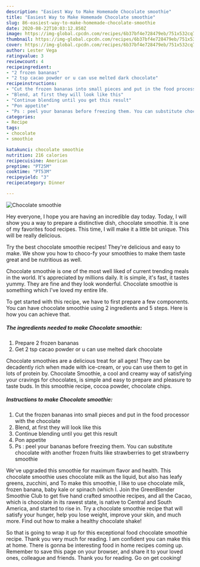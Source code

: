 ```yaml
---
description: "Easiest Way to Make Homemade Chocolate smoothie"
title: "Easiest Way to Make Homemade Chocolate smoothie"
slug: 86-easiest-way-to-make-homemade-chocolate-smoothie
date: 2020-08-22T10:03:12.850Z
image: https://img-global.cpcdn.com/recipes/6b37bf4e728479eb/751x532cq70/chocolate-smoothie-recipe-main-photo.jpg
thumbnail: https://img-global.cpcdn.com/recipes/6b37bf4e728479eb/751x532cq70/chocolate-smoothie-recipe-main-photo.jpg
cover: https://img-global.cpcdn.com/recipes/6b37bf4e728479eb/751x532cq70/chocolate-smoothie-recipe-main-photo.jpg
author: Lester Vega
ratingvalue: 3
reviewcount: 4
recipeingredient:
- "2 frozen bananas"
- "2 tsp cacao powder or u can use melted dark chocolate"
recipeinstructions:
- "Cut the frozen bananas into small pieces and put in the food processor with the chocolate"
- "Blend, at first they will look like this"
- "Continue blending until you get this result"
- "Pon appetite"
- "Ps : peel your bananas before freezing them. You can substitute chocolate with another frozen fruits like strawberries to get strawberry smoothie"
categories:
- Recipe
tags:
- chocolate
- smoothie

katakunci: chocolate smoothie 
nutrition: 216 calories
recipecuisine: American
preptime: "PT25M"
cooktime: "PT53M"
recipeyield: "3"
recipecategory: Dinner

---
```



![Chocolate smoothie](https://img-global.cpcdn.com/recipes/6b37bf4e728479eb/751x532cq70/chocolate-smoothie-recipe-main-photo.jpg)

Hey everyone, I hope you are having an incredible day today. Today, I will show you a way to prepare a distinctive dish, chocolate smoothie. It is one of my favorites food recipes. This time, I will make it a little bit unique. This will be really delicious.

Try the best chocolate smoothie recipes! They&#39;re delicious and easy to make. We show you how to choco-fy your smoothies to make them taste great and be nutritious as well.

Chocolate smoothie is one of the most well liked of current trending meals in the world. It's appreciated by millions daily. It is simple, it's fast, it tastes yummy. They are fine and they look wonderful. Chocolate smoothie is something which I've loved my entire life.


To get started with this recipe, we have to first prepare a few components. You can have chocolate smoothie using 2 ingredients and 5 steps. Here is how you can achieve that.

##### The ingredients needed to make Chocolate smoothie:

1. Prepare 2 frozen bananas
1. Get 2 tsp cacao powder or u can use melted dark chocolate


Chocolate smoothies are a delicious treat for all ages! They can be decadently rich when made with ice-cream, or you can use them to get in lots of protein by. Chocolate Smoothie, a cool and creamy way of satisfying your cravings for chocolates, is simple and easy to prepare and pleasure to taste buds. In this smoothie recipe, cocoa powder, chocolate chips. 

##### Instructions to make Chocolate smoothie:

1. Cut the frozen bananas into small pieces and put in the food processor with the chocolate
1. Blend, at first they will look like this
1. Continue blending until you get this result
1. Pon appetite
1. Ps : peel your bananas before freezing them. You can substitute chocolate with another frozen fruits like strawberries to get strawberry smoothie


We&#39;ve upgraded this smoothie for maximum flavor and health. This chocolate smoothie uses chocolate milk as the liquid, but also has leafy greens, zucchini, and To make this smoothie, I like to use chocolate milk, frozen banana, baby kale or spinach (which I. Join the GreenBlender Smoothie Club to get five hand crafted smoothie recipes, and all the Cacao, which is chocolate in its rawest state, is native to Central and South America, and started to rise in. Try a chocolate smoothie recipe that will satisfy your hunger, help you lose weight, improve your skin, and much more. Find out how to make a healthy chocolate shake! 

So that is going to wrap it up for this exceptional food chocolate smoothie recipe. Thank you very much for reading. I am confident you can make this at home. There is gonna be interesting food in home recipes coming up. Remember to save this page on your browser, and share it to your loved ones, colleague and friends. Thank you for reading. Go on get cooking!
